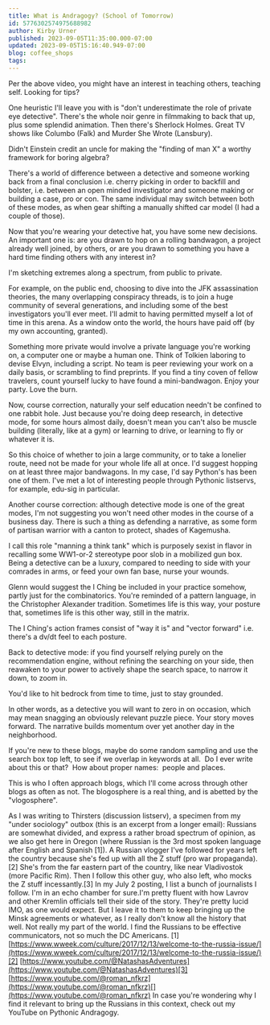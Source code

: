 ```yaml
---
title: What is Andragogy? (School of Tomorrow)
id: 5776302574975688982
author: Kirby Urner
published: 2023-09-05T11:35:00.000-07:00
updated: 2023-09-05T15:16:40.949-07:00
blog: coffee_shops
tags: 
---
```


Per the above video, you might have an interest in teaching others, teaching self.  Looking for tips?

One heuristic I'll leave you with is "don't underestimate the role of private eye detective". There's the whole noir genre in filmmaking to back that up, plus some splendid animation. Then there's Sherlock Holmes. Great TV shows like Columbo (Falk) and Murder She Wrote (Lansbury).

Didn't Einstein credit an uncle for making the "finding of man X" a worthy framework for boring algebra?

There's a world of difference between a detective and someone working back from a final conclusion i.e. cherry picking in order to backfill and bolster, i.e. between an open minded investigator and someone making or building a case, pro or con. The same individual may switch between both of these modes, as when gear shifting a manually shifted car model (I had a couple of those).

Now that you're wearing your detective hat, you have some new decisions. An important one is: are you drawn to hop on a rolling bandwagon, a project already well joined, by others, or are you drawn to something you have a hard time finding others with any interest in?  

I'm sketching extremes along a spectrum, from public to private.

For example, on the public end, choosing to dive into the JFK assassination theories, the many overlapping conspiracy threads, is to join a huge community of several generations, and including some of the best investigators you'll ever meet. I'll admit to having permitted myself a lot of time in this arena. As a window onto the world, the hours have paid off (by my own accounting, granted).

Something more private would involve a private language you're working on, a computer one or maybe a human one. Think of Tolkien laboring to devise Elvyn, including a script. No team is peer reviewing your work on a daily basis, or scrambling to find preprints. If you find a tiny coven of fellow travelers, count yourself lucky to have found a mini-bandwagon. Enjoy your party. Love the burn.

Now, course correction, naturally your self education needn't be confined to one rabbit hole. Just because you're doing deep research, in detective mode, for some hours almost daily, doesn't mean you can't also be muscle building (literally, like at a gym) or learning to drive, or learning to fly or whatever it is. 

So this choice of whether to join a large community, or to take a lonelier route, need not be made for your whole life all at once. I'd suggest hopping on at least three major bandwagons. In my case, I'd say Python's has been one of them. I've met a lot of interesting people through Pythonic listservs, for example, edu-sig in particular.

Another course correction: although detective mode is one of the great modes, I'm not suggesting you won't need other modes in the course of a business day. There is such a thing as defending a narrative, as some form of partisan warrior with a canton to protect, shades of Kagemusha. 

I call this role "manning a think tank" which is purposely sexist in flavor in recalling some WW1-or-2 stereotype poor slob in a mobilized gun box. Being a detective can be a luxury, compared to needing to side with your comrades in arms, or feed your own fan base, nurse your wounds.

Glenn would suggest the I Ching be included in your practice somehow, partly just for the combinatorics. You're reminded of a pattern language, in the Christopher Alexander tradition. Sometimes life is this way, your posture that, sometimes life is this other way, still in the matrix. 

The I Ching's action frames consist of "way it is" and "vector forward" i.e. there's a dv/dt feel to each posture.

Back to detective mode: if you find yourself relying purely on the recommendation engine, without refining the searching on your side, then reawaken to your power to actively shape the search space, to narrow it down, to zoom in. 

You'd like to hit bedrock from time to time, just to stay grounded. 

In other words, as a detective you will want to zero in on occasion, which may mean snagging an obviously relevant puzzle piece. Your story moves forward. The narrative builds momentum over yet another day in the neighborhood.

If you're new to these blogs, maybe do some random sampling and use the search box top left, to see if we overlap in keywords at all.  Do I ever write about this or that?  How about proper names:  people and places.  

This is who I often approach blogs, which I'll come across through other blogs as often as not. The blogosphere is a real thing, and is abetted by the "vlogosphere".

As I was writing to Thirsters (discussion listserv), a specimen from my "under sociology" outbox (this is an excerpt from a longer email):
Russians are somewhat divided, and express a rather broad spectrum of opinion, as we also get here in Oregon (where Russian is the 3rd most spoken language after English and Spanish [1]). A Russian vlogger I've followed for years left the country because she's fed up with all the Z stuff (pro war propaganda).[2] She's from the far eastern part of the country, like near Vladivostok (more Pacific Rim). Then I follow this other guy, who also left, who mocks the Z stuff incessantly.[3]  In my July 2 posting, I list a bunch of journalists I follow. I'm in an echo chamber for sure.I'm pretty fluent with how Lavrov and other Kremlin officials tell their side of the story.  They're pretty lucid IMO, as one would expect. But I leave it to them to keep bringing up the Minsk agreements or whatever, as I really don't know all the history that well. Not really my part of the world. I find the Russians to be effective communicators, not so much the DC Americans. [1]  [https://www.wweek.com/culture/2017/12/13/welcome-to-the-russia-issue/](https://www.wweek.com/culture/2017/12/13/welcome-to-the-russia-issue/)[2]  [https://www.youtube.com/@NatashasAdventures](https://www.youtube.com/@NatashasAdventures)[3]  [https://www.youtube.com/@roman_nfkrz](https://www.youtube.com/@roman_nfkrz)[](https://www.youtube.com/@roman_nfkrz)
In case you're wondering why I find it relevant to bring up the Russians in this context, check out my YouTube on Pythonic Andragogy.
